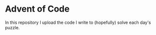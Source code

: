 # Advent of Code
In this repository I upload the code I write to (hopefully) solve each day's puzzle.
